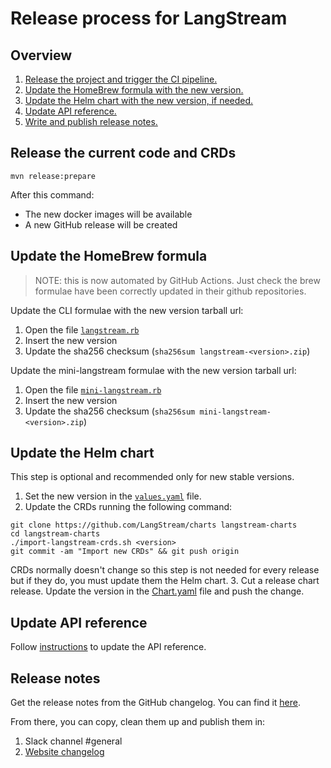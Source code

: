 # Release process for LangStream

## Overview

1. [ Release the project and trigger the CI pipeline.](#release-the-current-code-and-crds)
2. [Update the HomeBrew formula with the new version.](#update-the-homebrew-formula)
3. [Update the Helm chart with the new version, if needed.](#update-the-helm-chart)
4. [Update API reference.](#update-api-reference)
5. [Write and publish release notes.](#release-notes)


## Release the current code and CRDs

```
mvn release:prepare
```

After this command:
- The new docker images will be available
- A new GitHub release will be created

## Update the HomeBrew formula

> NOTE: this is now automated by GitHub Actions. Just check the brew formulae have been correctly updated in their github repositories.

Update the CLI formulae with the new version tarball url:
1. Open the file [`langstream.rb`](https://github.com/LangStream/homebrew-langstream/blob/main/langstream.rb)
2. Insert the new version
3. Update the sha256 checksum (`sha256sum langstream-<version>.zip`)


Update the mini-langstream formulae with the new version tarball url:
1. Open the file [`mini-langstream.rb`](https://github.com/LangStream/homebrew-langstream/blob/main/mini-langstream.rb)
2. Insert the new version
3. Update the sha256 checksum (`sha256sum mini-langstream-<version>.zip`)


## Update the Helm chart

This step is optional and recommended only for new stable versions. 
1. Set the new version in the [`values.yaml`](https://github.com/LangStream/charts/blob/main/charts/langstream/values.yaml) file.
2. Update the CRDs running the following command:
```
git clone https://github.com/LangStream/charts langstream-charts
cd langstream-charts
./import-langstream-crds.sh <version>
git commit -am "Import new CRDs" && git push origin
```
CRDs normally doesn't change so this step is not needed for every release but if they do, you must update them the Helm chart.
3. Cut a release chart release. Update the version in the [Chart.yaml](https://github.com/LangStream/charts/blob/main/charts/langstream/Chart.yaml) file and push the change. 



## Update API reference

Follow [instructions](https://github.com/LangStream/documentation/blob/main/dev-scripts/README.md) to update the API reference. 

## Release notes

Get the release notes from the GitHub changelog. You can find it [here](https://github.com/LangStream/langstream/releases).

From there, you can copy, clean them up and publish them in:

1. Slack channel #general 
2. [Website changelog](https://github.com/LangStream/langstream.github.io/edit/main/changelog.md)
